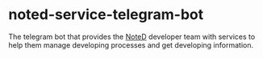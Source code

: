 # noted-service-telegram-bot

The telegram bot that provides the [NoteD](https://github.com/welel/noted) developer team with services to help them manage developing processes and get developing information.
